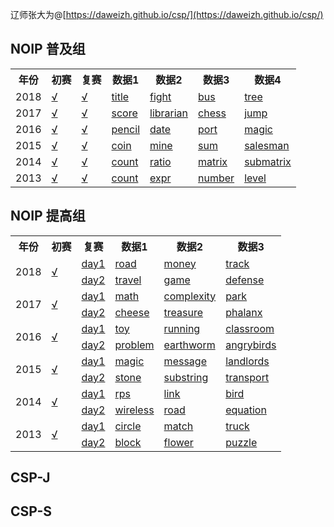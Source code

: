 <script type="text/javascript" src="http://tajs.qq.com/stats?sId=66482615" charset="UTF-8"></script>
辽师张大为@[https://daweizh.github.io/csp/](https://daweizh.github.io/csp/)

## NOIP 普及组

<table>
  <tr>
    <th>年份</th><th>初赛</th><th>复赛</th><th>数据1</th>
    <th>数据2</th><th>数据3</th><th>数据4</th>
  </tr>
  <tr>
    <td>2018</td>
    <td><a href='1.cspj/2018/NOIP2018-1.pdf' target='_blank'>√</a></td>
    <td><a href='1.cspj/2018/NOIP2018-2.pdf' target='_blank'>√</a></td>
    <td><a href='1.cspj/2018/1.title.rar' target='_blank'>title</a></td>
    <td><a href='1.cspj/2018/2.fight.rar' target='_blank'>fight</a></td>
    <td><a href='1.cspj/2018/3.bus.rar' target='_blank'>bus</a></td>
    <td><a href='1.cspj/2018/4.tree.rar' target='_blank'>tree</a></td>
  </tr>
  <tr>
    <td>2017</td>
    <td><a href='1.cspj/2017/NOIP2017-1.pdf' target='_blank'>√</a></td>
    <td><a href='1.cspj/2017/NOIP2017-2.pdf' target='_blank'>√</a></td>
    <td><a href='1.cspj/2017/1.score.rar' target='_blank'>score</a></td>
    <td><a href='1.cspj/2017/2.librarian.rar' target='_blank'>librarian</a></td>
    <td><a href='1.cspj/2017/3.chess.rar' target='_blank'>chess</a></td>
    <td><a href='1.cspj/2017/4.jump.rar' target='_blank'>jump</a></td>
  </tr>
  <tr>
    <td>2016</td>
    <td><a href='1.cspj/2016/NOIP2016-1.pdf' target='_blank'>√</a></td>
    <td><a href='1.cspj/2016/NOIP2016-2.pdf' target='_blank'>√</a></td>
    <td><a href='1.cspj/2016/1.pencil.rar' target='_blank'>pencil</a></td>
    <td><a href='1.cspj/2016/2.date.rar' target='_blank'>date</a></td>
    <td><a href='1.cspj/2016/3.port.rar' target='_blank'>port</a></td>
    <td><a href='1.cspj/2016/4.magic.rar' target='_blank'>magic</a></td>
  </tr>
  <tr>
    <td>2015</td>
    <td><a href='1.cspj/2015/NOIP2015-1.pdf' target='_blank'>√</a></td>
    <td><a href='1.cspj/2015/NOIP2015-2.pdf' target='_blank'>√</a></td>
    <td><a href='1.cspj/2015/1.coin.rar' target='_blank'>coin</a></td>
    <td><a href='1.cspj/2015/2.mine.rar' target='_blank'>mine</a></td>
    <td><a href='1.cspj/2015/3.sum.rar' target='_blank'>sum</a></td>
    <td><a href='1.cspj/2015/4.salesman.rar' target='_blank'>salesman</a></td>
  </tr>
  <tr>
    <td>2014</td>
    <td><a href='1.cspj/2014/NOIP2014-1.pdf' target='_blank'>√</a></td>
    <td><a href='1.cspj/2014/NOIP2014-2.pdf' target='_blank'>√</a></td>
    <td><a href='1.cspj/2014/1.count.rar' target='_blank'>count</a></td>
    <td><a href='1.cspj/2014/2.ratio.rar' target='_blank'>ratio</a></td>
    <td><a href='1.cspj/2014/3.matrix.rar' target='_blank'>matrix</a></td>
    <td><a href='1.cspj/2014/4.submatrix.rar' target='_blank'>submatrix</a></td>
  </tr>
  <tr>
    <td>2013</td>
    <td><a href='1.cspj/2013/NOIP2013-1.pdf' target='_blank'>√</a></td>
    <td><a href='1.cspj/2013/NOIP2013-2.pdf' target='_blank'>√</a></td>
    <td><a href='1.cspj/2013/1.count.rar' target='_blank'>count</a></td>
    <td><a href='1.cspj/2013/2.expr.rar' target='_blank'>expr</a></td>
    <td><a href='1.cspj/2013/3.number.rar' target='_blank'>number</a></td>
    <td><a href='1.cspj/2013/4.level.rar' target='_blank'>level</a></td>
  </tr>
</table>

## NOIP 提高组

<table>
  <tr>
    <th>年份</th><th>初赛</th><th>复赛</th><th>数据1</th><th>数据2</th><th>数据3</th>
  </tr>
  <tr>
    <td rowspan="2">2018</td>
    <td rowspan="2"><a href='2.csps/2018/NOIP2018-1.pdf' target='_blank'>√</a></td>
    <td><a href='2.csps/2018/NOIP2018-2.pdf' target='_blank'>day1</a></td>
    <td><a href='2.csps/2018/1.road.rar' target='_blank'>road</a></td>
    <td><a href='2.csps/2018/2.money.rar' target='_blank'>money</a></td>
    <td><a href='2.csps/2018/3.track.rar' target='_blank'>track</a></td>
  </tr>
  <tr>
    <td><a href='2.csps/2018/NOIP2018-3.pdf' target='_blank'>day2</a></td>
    <td><a href='2.csps/2018/4.travel.rar' target='_blank'>travel</a></td>
    <td><a href='2.csps/2018/5.game.rar' target='_blank'>game</a></td>
    <td><a href='2.csps/2018/6.defense.rar' target='_blank'>defense</a></td>
  </tr>
  <tr>
    <td rowspan="2">2017</td>
    <td rowspan="2"><a href='2.csps/2017/NOIP2017-1.pdf' target='_blank'>√</a></td>
    <td><a href='2.csps/2017/NOIP2017-2.pdf' target='_blank'>day1</a></td>
    <td><a href='2.csps/2017/1.math.rar' target='_blank'>math</a></td>
    <td><a href='2.csps/2017/2.complexity.rar' target='_blank'>complexity</a></td>
    <td><a href='2.csps/2017/3.park.rar' target='_blank'>park</a></td>
  </tr>
  <tr>
    <td><a href='2.csps/2017/NOIP2017-3.pdf' target='_blank'>day2</a></td>
    <td><a href='2.csps/2017/4.cheese.rar' target='_blank'>cheese</a></td>
    <td><a href='2.csps/2017/5.treasure.rar' target='_blank'>treasure</a></td>
    <td><a href='2.csps/2017/6.phalanx.rar' target='_blank'>phalanx</a></td>
  </tr>
  <tr>
    <td rowspan="2">2016</td>
    <td rowspan="2"><a href='2.csps/2016/NOIP2016-1.pdf' target='_blank'>√</a></td>
    <td><a href='2.csps/2016/NOIP2016-2.pdf' target='_blank'>day1</a></td>
    <td><a href='2.csps/2016/1.toy.rar' target='_blank'>toy</a></td>
    <td><a href='2.csps/2016/2.running.rar' target='_blank'>running</a></td>
    <td><a href='2.csps/2016/3.classroom.rar' target='_blank'>classroom</a></td>
  </tr>
  <tr>
    <td><a href='2.csps/2016/NOIP2016-3.pdf' target='_blank'>day2</a></td>
    <td><a href='2.csps/2016/4.problem.rar' target='_blank'>problem</a></td>
    <td><a href='2.csps/2016/5.earthworm.rar' target='_blank'>earthworm</a></td>
    <td><a href='2.csps/2016/6.angrybirds.rar' target='_blank'>angrybirds</a></td>
  </tr>
  <tr>
    <td rowspan="2">2015</td>
    <td rowspan="2"><a href='2.csps/2015/NOIP2015-1.pdf' target='_blank'>√</a></td>
    <td><a href='2.csps/2015/NOIP2015-2.pdf' target='_blank'>day1</a></td>
    <td><a href='2.csps/2015/1.magic.rar' target='_blank'>magic</a></td>
    <td><a href='2.csps/2015/2.message.rar' target='_blank'>message</a></td>
    <td><a href='2.csps/2015/3.landlords.rar' target='_blank'>landlords</a></td>
  </tr>
  <tr>
    <td><a href='2.csps/2015/NOIP2015-3.pdf' target='_blank'>day2</a></td>
    <td><a href='2.csps/2015/4.stone.rar' target='_blank'>stone</a></td>
    <td><a href='2.csps/2015/5.substring.rar' target='_blank'>substring</a></td>
    <td><a href='2.csps/2015/6.transport.rar' target='_blank'>transport</a></td>
  </tr>
  <tr>
    <td rowspan="2">2014</td>
    <td rowspan="2"><a href='2.csps/2014/NOIP2014-1.pdf' target='_blank'>√</a></td>
    <td><a href='2.csps/2014/NOIP2014-2.pdf' target='_blank'>day1</a></td>
    <td><a href='2.csps/2014/1.rps.rar' target='_blank'>rps</a></td>
    <td><a href='2.csps/2014/2.link.rar' target='_blank'>link</a></td>
    <td><a href='2.csps/2014/3.bird.rar' target='_blank'>bird</a></td>
  </tr>
  <tr>
    <td><a href='2.csps/2014/NOIP2014-3.pdf' target='_blank'>day2</a></td>
    <td><a href='2.csps/2014/4.wireless.rar' target='_blank'>wireless</a></td>
    <td><a href='2.csps/2014/5.road.rar' target='_blank'>road</a></td>
    <td><a href='2.csps/2014/6.equation.rar' target='_blank'>equation</a></td>
  </tr>
  <tr>
    <td rowspan="2">2013</td>
    <td rowspan="2"><a href='2.csps/2013/NOIP2013-1.pdf' target='_blank'>√</a></td>
    <td><a href='2.csps/2013/NOIP2013-2.pdf' target='_blank'>day1</a></td>
    <td><a href='2.csps/2013/1.circle.rar' target='_blank'>circle</a></td>
    <td><a href='2.csps/2013/2.match.rar' target='_blank'>match</a></td>
    <td><a href='2.csps/2013/3.truck.rar' target='_blank'>truck</a></td>
  </tr>
  <tr>
    <td><a href='2.csps/2013/NOIP2013-3.pdf' target='_blank'>day2</a></td>
    <td><a href='2.csps/2013/4.block.rar' target='_blank'>block</a></td>
    <td><a href='2.csps/2013/5.flower.rar' target='_blank'>flower</a></td>
    <td><a href='2.csps/2013/6.puzzle.rar' target='_blank'>puzzle</a></td>
  </tr>
</table>


## CSP-J

## CSP-S
